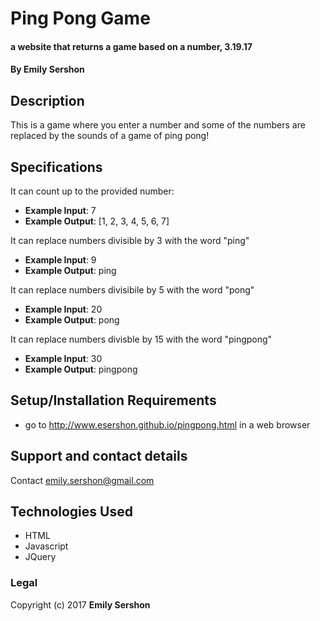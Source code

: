 # Ping Pong Game

#### a website that returns a game based on a number, 3.19.17

#### By Emily Sershon

## Description

This is a game where you enter a number and some of the numbers are replaced by the sounds of a game of ping pong!

## Specifications

It can count up to the provided number:

*	**Example Input**: 7
*	**Example Output**: [1, 2, 3, 4, 5, 6, 7]

It can replace numbers divisible by 3 with the word "ping"

*	**Example Input**: 9
*	**Example Output**: ping

It can replace numbers divisibile by 5 with the word "pong"

*	**Example Input**: 20
*	**Example Output**: pong


It can replace numbers divisble by 15 with the word "pingpong"

*	**Example Input**: 30
*	**Example Output**: pingpong

## Setup/Installation Requirements

* go to http://www.esershon.github.io/pingpong.html in a web browser

## Support and contact details

Contact emily.sershon@gmail.com

## Technologies Used

* HTML
* Javascript
* JQuery

### Legal

Copyright (c) 2017 **Emily Sershon**
